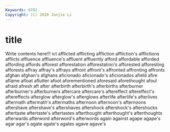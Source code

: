 ```yaml
---
Keywords: 6781
Copyright: (C) 2020 Junjie Li
---
```


# title

Write contents here!!!
ict 
afflicted 
afflicting
affliction 
affliction's 
afflictions 
afflicts 
affluence 
affluence's 
affluent 
affluently 
afford 
affordable
afforded 
affording 
affords 
afforest 
afforestation 
afforestation's 
afforested 
afforesting 
afforests 
affray
affray's 
affrays 
affront 
affront's 
affronted 
affronting 
affronts 
afghan 
afghan's 
afghans
aficionado 
aficionado's 
aficionados 
afield 
afire 
aflame 
afloat 
aflutter 
afoot 
aforementioned
aforesaid 
aforethought 
afoul 
afraid 
afresh 
aft 
after 
afterbirth 
afterbirth's 
afterbirths
afterburner 
afterburner's 
afterburners 
aftercare 
aftercare's 
aftereffect 
aftereffect's 
aftereffects 
afterglow 
afterglow's
afterglows 
afterlife 
afterlife's 
afterlives 
aftermath 
aftermath's 
aftermaths 
afternoon 
afternoon's 
afternoons
aftershave 
aftershave's 
aftershaves 
aftershock 
aftershock's 
aftershocks 
aftertaste 
aftertaste's 
aftertastes 
afterthought
afterthought's 
afterthoughts 
afterwards 
afterword 
afterword's 
afterwords 
again 
against 
agape 
agape's
agar 
agar's 
agate 
agate's 
agates 
agave 
agave's 
